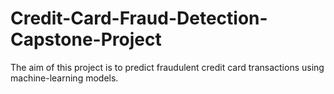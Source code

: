 # Credit-Card-Fraud-Detection-Capstone-Project
The aim of this project is to predict fraudulent credit card transactions using machine-learning models.
